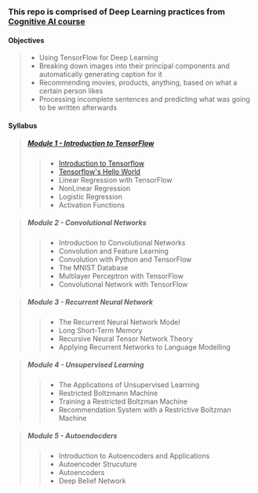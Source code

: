 ### This repo is comprised of Deep Learning practices from [Cognitive AI course](https://courses.cognitiveclass.ai/courses/course-v1:CognitiveClass+ML0120ENv2+2018/courseware/da924c023b9b4009972ea7f973a572b8/)

#### Objectives
> * Using TensorFlow for Deep Learning
> * Breaking down images into their principal components and automatically generating caption for it
> * Recommending movies, products, anything, based on what a certain person likes
> * Processing incomplete sentences and predicting what was going to be written afterwards

#### Syllabus
> ##### [Module 1 - Introduction to TensorFlow](Module-1)
>> * [Introduction to Tensorflow](Module-1/Introduction-to-TensorFlow.md)
>> * [Tensorflow's Hello World](/Module-1/Tensorflow's-Hello-World.ipynb)
>> * Linear Regression with TensorFlow
>> * NonLinear Regression
>> * Logistic Regression
>> * Activation Functions

> ##### Module 2 - Convolutional Networks
>> * Introduction to Convolutional Networks
>> * Convolution and Feature Learning
>> * Convolution with Python and TensorFlow
>> * The MNIST Database
>> * Multilayer Perceptron with TensorFlow
>> * Convolutional Network with TensorFlow

> ##### Module 3 - Recurrent Neural Network
>> * The Recurrent Neural Network Model
>> * Long Short-Term Memory
>> * Recursive Neural Tensor Network Theory
>> * Applying Recurrent Networks to Language Modelling

> ##### Module 4 - Unsupervised Learning
>> * The Applications of Unsupervised Learning
>> * Restricted Boltzmann Machine
>> * Training a Restricted Boltzman Machine
>> * Recommendation System with a Restrictive Boltzman Machine

> ##### Module 5 - Autoendocders
>> * Introduction to Autoencoders and Applications
>> * Autoencoder Strucuture
>> * Autoencoders
>> * Deep Belief Network
